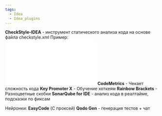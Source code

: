 ```yaml
---
tags:
  - Idea
  - Idea_plugins
---
```

**CheckStyle-IDEA** - инструмент статического анализа кода на основе файла checkstyle.xml
Пример:
![](checkstyle.xml)
**CodeMetrics** - Чекает сложность кода
**Key Promoter X** - Обучение хоткеям
**Rainbow Brackets** - Разноцветные скобки
**SonarQube for IDE** - анализ кода в реалтайме, подсказки по фиксам

Нейронки:
**EasyCode** (С проксей)
**Qodo Gen** - генерация тестов + чат
